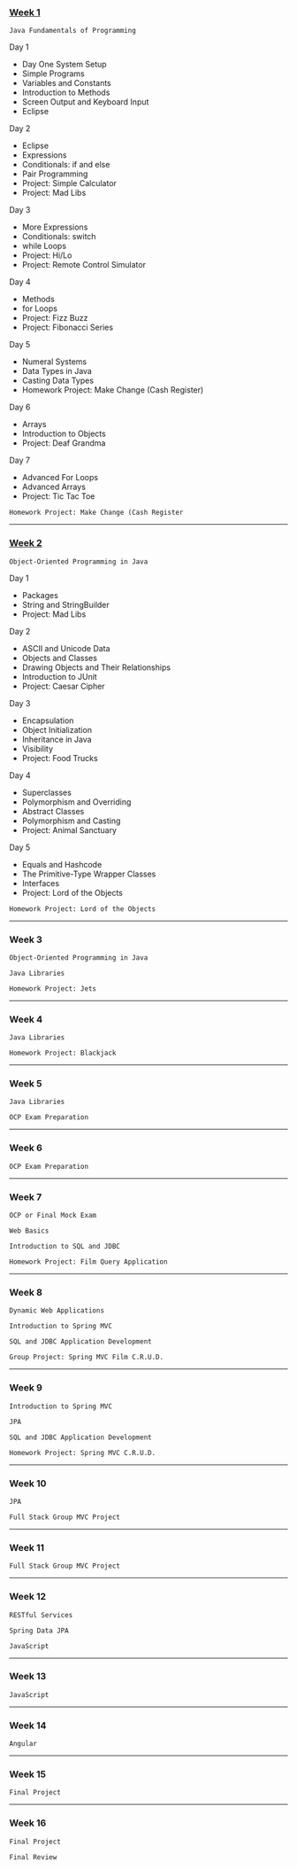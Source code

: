 ### [Week 1](https://github.com/SkillDistillery/SD41/blob/main/jfop/README.md)

`Java Fundamentals of Programming`

Day 1
* Day One System Setup
* Simple Programs
* Variables and Constants
* Introduction to Methods
* Screen Output and Keyboard Input
* Eclipse

Day 2
* Eclipse
* Expressions
* Conditionals: if and else
* Pair Programming
* Project: Simple Calculator
* Project: Mad Libs

Day 3
* More Expressions
* Conditionals: switch
* while Loops
* Project: Hi/Lo
* Project: Remote Control Simulator

Day 4
* Methods
* for Loops
* Project: Fizz Buzz
* Project: Fibonacci Series

Day 5
* Numeral Systems
* Data Types in Java
* Casting Data Types
* Homework Project: Make Change (Cash Register)

Day 6
* Arrays
* Introduction to Objects
* Project: Deaf Grandma

Day 7
* Advanced For Loops
* Advanced Arrays
* Project: Tic Tac Toe

`Homework Project: Make Change (Cash Register`

-----
### [Week 2](https://github.com/SkillDistillery/SD41/blob/main/java1/README.md)

`Object-Oriented Programming in Java`

Day 1
* Packages
* String and StringBuilder
* Project: Mad Libs

Day 2
* ASCII and Unicode Data
* Objects and Classes
* Drawing Objects and Their Relationships
* Introduction to JUnit
* Project: Caesar Cipher

Day 3
* Encapsulation
* Object Initialization
* Inheritance in Java
* Visibility
* Project: Food Trucks

Day 4
* Superclasses
* Polymorphism and Overriding
* Abstract Classes
* Polymorphism and Casting
* Project: Animal Sanctuary

Day 5
* Equals and Hashcode
* The Primitive-Type Wrapper Classes
* Interfaces
* Project: Lord of the Objects

`Homework Project: Lord of the Objects`

-----
### Week 3

`Object-Oriented Programming in Java`

`Java Libraries`

`Homework Project: Jets`

-----
### Week 4

`Java Libraries`

`Homework Project: Blackjack`

-----
### Week 5

`Java Libraries`

`OCP Exam Preparation`

-----
### Week 6

`OCP Exam Preparation`

-----
### Week 7

`OCP or Final Mock Exam`

`Web Basics`

`Introduction to SQL and JDBC`

`Homework Project: Film Query Application`

-----
### Week 8

`Dynamic Web Applications`

`Introduction to Spring MVC`

`SQL and JDBC Application Development`

`Group Project: Spring MVC Film C.R.U.D.`

-----
### Week 9

`Introduction to Spring MVC`

`JPA`

`SQL and JDBC Application Development`

`Homework Project: Spring MVC C.R.U.D.`

-----
### Week 10

`JPA`

`Full Stack Group MVC Project`

-----
### Week 11

`Full Stack Group MVC Project`

-----
### Week 12

`RESTful Services`

`Spring Data JPA`

`JavaScript`

-----
### Week 13

`JavaScript`

-----
### Week 14

`Angular`

-----
### Week 15

`Final Project`

-----
### Week 16

`Final Project`

`Final Review`
